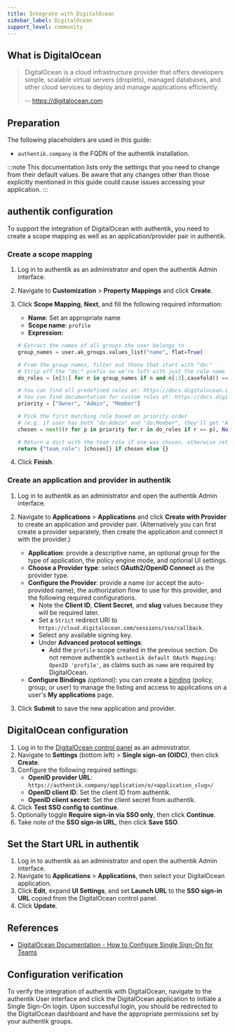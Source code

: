 ```yaml
---
title: Integrate with DigitalOcean
sidebar_label: DigitalOcean
support_level: community
---
```


## What is DigitalOcean

> DigitalOcean is a cloud infrastructure provider that offers developers simple, scalable virtual servers (droplets), managed databases, and other cloud services to deploy and manage applications efficiently.
>
> -- https://digitalocean.com

## Preparation

The following placeholders are used in this guide:

- `authentik.company` is the FQDN of the authentik installation.

:::note
This documentation lists only the settings that you need to change from their default values. Be aware that any changes other than those explicitly mentioned in this guide could cause issues accessing your application.
:::

## authentik configuration

To support the integration of DigitalOcean with authentik, you need to create a scope mapping as well as an application/provider pair in authentik.

### Create a scope mapping

1. Log in to authentik as an administrator and open the authentik Admin interface.
2. Navigate to **Customization** > **Property Mappings** and click **Create**.
3. Click **Scope Mapping**, **Next**, and fill the following required information:
    - **Name**: Set an appropriate name
    - **Scope name**: `profile`
    - **Expression**:

    ```py
    # Extract the names of all groups the user belongs to
    group_names = user.ak_groups.values_list("name", flat=True)

    # From the group names, filter out those that start with "do:"
    # Strip off the "do:" prefix so we’re left with just the role name
    do_roles = [n[3:] for n in group_names if n and n[:3].casefold() == "do:"]

    # You can find all predefined roles at: https://docs.digitalocean.com/platform/teams/roles/predefined/
    # You can find documentation for custom roles at: https://docs.digitalocean.com/platform/teams/roles/custom/
    priority = ["Owner", "Admin", "Member"]

    # Pick the first matching role based on priority order
    # (e.g. if user has both "do:Admin" and "do:Member", they'll get "Admin")
    chosen = next((r for p in priority for r in do_roles if r == p), None)

    # Return a dict with the team role if one was chosen, otherwise return an empty dict
    return {"team_role": [chosen]} if chosen else {}
    ```

4. Click **Finish**.

### Create an application and provider in authentik

1. Log in to authentik as an administrator and open the authentik Admin interface.
2. Navigate to **Applications** > **Applications** and click **Create with Provider** to create an application and provider pair. (Alternatively you can first create a provider separately, then create the application and connect it with the provider.)
    - **Application**: provide a descriptive name, an optional group for the type of application, the policy engine mode, and optional UI settings.
    - **Choose a Provider type**: select **OAuth2/OpenID Connect** as the provider type.
    - **Configure the Provider**: provide a name (or accept the auto-provided name), the authorization flow to use for this provider, and the following required configurations.
        - Note the **Client ID**, **Client Secret**, and **slug** values because they will be required later.
        - Set a `Strict` redirect URI to `https://cloud.digitalocean.com/sessions/sso/callback`.
        - Select any available signing key.
        - Under **Advanced protocol settings**:
            - Add the `profile` scope created in the previous section. Do not remove authentik’s `authentik default OAuth Mapping: OpenID 'profile'`, as claims such as `name` are required by DigitalOcean.
    - **Configure Bindings** _(optional)_: you can create a [binding](/docs/add-secure-apps/flows-stages/bindings/) (policy, group, or user) to manage the listing and access to applications on a user's **My applications** page.

3. Click **Submit** to save the new application and provider.

## DigitalOcean configuration

1. Log in to the [DigitalOcean control panel](https://cloud.digitalocean.com/) as an administrator.
2. Navigate to **Settings** (bottom left) > **Single sign-on (OIDC)**, then click **Create**.
3. Configure the following required settings:
    - **OpenID provider URL**: `https://authentik.company/application/o/<application_slug>/`
    - **OpenID client ID**: Set the client ID from authentik.
    - **OpenID client secret**: Set the client secret from authentik.
4. Click **Test SSO config to continue**.
5. Optionally toggle **Require sign-in via SSO only**, then click **Continue**.
6. Take note of the **SSO sign-in URL**, then click **Save SSO**.

## Set the Start URL in authentik

1. Log in to authentik as an administrator and open the authentik Admin interface.
2. Navigate to **Applications** > **Applications**, then select your DigitalOcean application.
3. Click **Edit**, expand **UI Settings**, and set **Launch URL** to the **SSO sign-in URL** copied from the DigitalOcean control panel.
4. Click **Update**.

## References

- [DigitalOcean Documentation - How to Configure Single Sign-On for Teams](https://docs.digitalocean.com/platform/teams/how-to/configure-sso/)

## Configuration verification

To verify the integration of authentik with DigitalOcean, navigate to the authentik User interface and click the DigitalOcean application to initiate a Single Sign-On login. Upon successful login, you should be redirected to the DigitalOcean dashboard and have the appropriate permissions set by your authentik groups.
